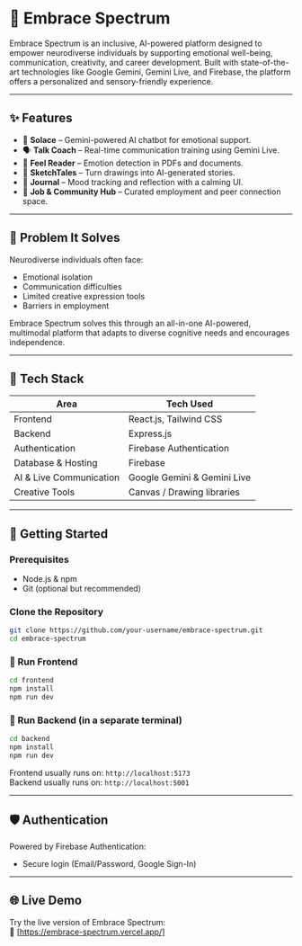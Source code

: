 # 🌈 Embrace Spectrum

Embrace Spectrum is an inclusive, AI-powered platform designed to empower neurodiverse individuals by supporting emotional well-being, communication, creativity, and career development. Built with state-of-the-art technologies like Google Gemini, Gemini Live, and Firebase, the platform offers a personalized and sensory-friendly experience.

---

## ✨ Features

- 💬 **Solace** – Gemini-powered AI chatbot for emotional support.
- 🗣️ **Talk Coach** – Real-time communication training using Gemini Live.
- 📄 **Feel Reader** – Emotion detection in PDFs and documents.
- 🎨 **SketchTales** – Turn drawings into AI-generated stories.
- 📔 **Journal** – Mood tracking and reflection with a calming UI.
- 💼 **Job & Community Hub** – Curated employment and peer connection space.

---

## 🧠 Problem It Solves

Neurodiverse individuals often face:
- Emotional isolation  
- Communication difficulties  
- Limited creative expression tools  
- Barriers in employment

Embrace Spectrum solves this through an all-in-one AI-powered, multimodal platform that adapts to diverse cognitive needs and encourages independence.

---

## 🧩 Tech Stack

| Area             | Tech Used                   |
|------------------|-----------------------------|
| Frontend         | React.js, Tailwind CSS       |
| Backend          | Express.js                  |
| Authentication   | Firebase Authentication     |
| Database & Hosting | Firebase                  |
| AI & Live Communication | Google Gemini & Gemini Live |
| Creative Tools   | Canvas / Drawing libraries  |

---

## 🚀 Getting Started

### Prerequisites

- Node.js & npm
- Git (optional but recommended)

### Clone the Repository

```bash
git clone https://github.com/your-username/embrace-spectrum.git
cd embrace-spectrum
```

### 🔧 Run Frontend

```bash
cd frontend
npm install
npm run dev
```

### 🔧 Run Backend (in a separate terminal)

```bash
cd backend
npm install
npm run dev
```

Frontend usually runs on: `http://localhost:5173`  
Backend usually runs on: `http://localhost:5001`

---

## 🛡️ Authentication

Powered by Firebase Authentication:
- Secure login (Email/Password, Google Sign-In)

---

## 🌐 Live Demo

Try the live version of Embrace Spectrum:  
🔗 [https://embrace-spectrum.vercel.app/]

